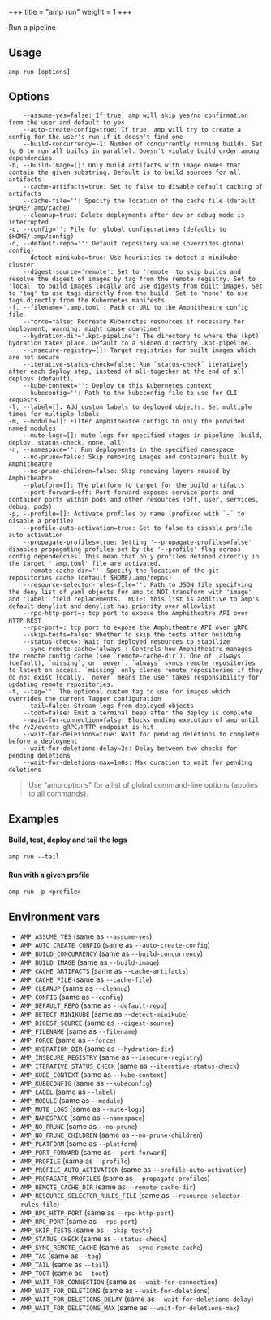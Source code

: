 +++
title = "amp run"
weight = 1
+++

Run a pipeline

## Usage
```
amp run [options]
```

## Options

```
    --assume-yes=false: If true, amp will skip yes/no confirmation from the user and default to yes
    --auto-create-config=true: If true, amp will try to create a config for the user's run if it doesn't find one
    --build-concurrency=-1: Number of concurrently running builds. Set to 0 to run all builds in parallel. Doesn't violate build order among dependencies.
-b, --build-image=[]: Only build artifacts with image names that contain the given substring. Default is to build sources for all artifacts
    --cache-artifacts=true: Set to false to disable default caching of artifacts
    --cache-file='': Specify the location of the cache file (default $HOME/.amp/cache)
    --cleanup=true: Delete deployments after dev or debug mode is interrupted
-c, --config='': File for global configurations (defaults to $HOME/.amp/config)
-d, --default-repo='': Default repository value (overrides global config)
    --detect-minikube=true: Use heuristics to detect a minikube cluster
    --digest-source='remote': Set to 'remote' to skip builds and resolve the digest of images by tag from the remote registry. Set to 'local' to build images locally and use digests from built images. Set to 'tag' to use tags directly from the build. Set to 'none' to use tags directly from the Kubernetes manifests.
-f, --filename='.amp.toml': Path or URL to the Amphitheatre config file
    --force=false: Recreate Kubernetes resources if necessary for deployment, warning: might cause downtime!
    --hydration-dir='.kpt-pipeline': The directory to where the (kpt) hydration takes place. Default to a hidden directory .kpt-pipeline.
    --insecure-registry=[]: Target registries for built images which are not secure
    --iterative-status-check=false: Run `status-check` iteratively after each deploy step, instead of all-together at the end of all deploys (default).
    --kube-context='': Deploy to this Kubernetes context
    --kubeconfig='': Path to the kubeconfig file to use for CLI requests.
-l, --label=[]: Add custom labels to deployed objects. Set multiple times for multiple labels
-m, --module=[]: Filter Amphitheatre configs to only the provided named modules
    --mute-logs=[]: mute logs for specified stages in pipeline (build, deploy, status-check, none, all)
-n, --namespace='': Run deployments in the specified namespace
    --no-prune=false: Skip removing images and containers built by Amphitheatre
    --no-prune-children=false: Skip removing layers reused by Amphitheatre
    --platform=[]: The platform to target for the build artifacts
    --port-forward=off: Port-forward exposes service ports and container ports within pods and other resources (off, user, services, debug, pods)
-p, --profile=[]: Activate profiles by name (prefixed with `-` to disable a profile)
    --profile-auto-activation=true: Set to false to disable profile auto activation
    --propagate-profiles=true: Setting '--propagate-profiles=false' disables propagating profiles set by the '--profile' flag across config dependencies. This mean that only profiles defined directly in the target '.amp.toml' file are activated.
    --remote-cache-dir='': Specify the location of the git repositories cache (default $HOME/.amp/repos)
    --resource-selector-rules-file='': Path to JSON file specifying the deny list of yaml objects for amp to NOT transform with 'image' and 'label' field replacements.  NOTE: this list is additive to amp's default denylist and denylist has priority over allowlist
    --rpc-http-port=: tcp port to expose the Amphitheatre API over HTTP REST
    --rpc-port=: tcp port to expose the Amphitheatre API over gRPC
    --skip-tests=false: Whether to skip the tests after building
    --status-check=: Wait for deployed resources to stabilize
    --sync-remote-cache='always': Controls how Amphitheatre manages the remote config cache (see `remote-cache-dir`). One of `always` (default), `missing`, or `never`. `always` syncs remote repositories to latest on access. `missing` only clones remote repositories if they do not exist locally. `never` means the user takes responsibility for updating remote repositories.
-t, --tag='': The optional custom tag to use for images which overrides the current Tagger configuration
    --tail=false: Stream logs from deployed objects
    --toot=false: Emit a terminal beep after the deploy is complete
    --wait-for-connection=false: Blocks ending execution of amp until the /v2/events gRPC/HTTP endpoint is hit
    --wait-for-deletions=true: Wait for pending deletions to complete before a deployment
    --wait-for-deletions-delay=2s: Delay between two checks for pending deletions
    --wait-for-deletions-max=1m0s: Max duration to wait for pending deletions
```


> Use "amp options" for a list of global command-line options (applies to all commands).

## Examples
  
#### Build, test, deploy and tail the logs
```
amp run --tail
```

#### Run with a given profile
```
amp run -p <profile>
```

## Environment vars

* `AMP_ASSUME_YES` (same as `--assume-yes`)
* `AMP_AUTO_CREATE_CONFIG` (same as `--auto-create-config`)
* `AMP_BUILD_CONCURRENCY` (same as `--build-concurrency`)
* `AMP_BUILD_IMAGE` (same as `--build-image`)
* `AMP_CACHE_ARTIFACTS` (same as `--cache-artifacts`)
* `AMP_CACHE_FILE` (same as `--cache-file`)
* `AMP_CLEANUP` (same as `--cleanup`)
* `AMP_CONFIG` (same as `--config`)
* `AMP_DEFAULT_REPO` (same as `--default-repo`)
* `AMP_DETECT_MINIKUBE` (same as `--detect-minikube`)
* `AMP_DIGEST_SOURCE` (same as `--digest-source`)
* `AMP_FILENAME` (same as `--filename`)
* `AMP_FORCE` (same as `--force`)
* `AMP_HYDRATION_DIR` (same as `--hydration-dir`)
* `AMP_INSECURE_REGISTRY` (same as `--insecure-registry`)
* `AMP_ITERATIVE_STATUS_CHECK` (same as `--iterative-status-check`)
* `AMP_KUBE_CONTEXT` (same as `--kube-context`)
* `AMP_KUBECONFIG` (same as `--kubeconfig`)
* `AMP_LABEL` (same as `--label`)
* `AMP_MODULE` (same as `--module`)
* `AMP_MUTE_LOGS` (same as `--mute-logs`)
* `AMP_NAMESPACE` (same as `--namespace`)
* `AMP_NO_PRUNE` (same as `--no-prune`)
* `AMP_NO_PRUNE_CHILDREN` (same as `--no-prune-children`)
* `AMP_PLATFORM` (same as `--platform`)
* `AMP_PORT_FORWARD` (same as `--port-forward`)
* `AMP_PROFILE` (same as `--profile`)
* `AMP_PROFILE_AUTO_ACTIVATION` (same as `--profile-auto-activation`)
* `AMP_PROPAGATE_PROFILES` (same as `--propagate-profiles`)
* `AMP_REMOTE_CACHE_DIR` (same as `--remote-cache-dir`)
* `AMP_RESOURCE_SELECTOR_RULES_FILE` (same as
  `--resource-selector-rules-file`)
* `AMP_RPC_HTTP_PORT` (same as `--rpc-http-port`)
* `AMP_RPC_PORT` (same as `--rpc-port`)
* `AMP_SKIP_TESTS` (same as `--skip-tests`)
* `AMP_STATUS_CHECK` (same as `--status-check`)
* `AMP_SYNC_REMOTE_CACHE` (same as `--sync-remote-cache`)
* `AMP_TAG` (same as `--tag`)
* `AMP_TAIL` (same as `--tail`)
* `AMP_TOOT` (same as `--toot`)
* `AMP_WAIT_FOR_CONNECTION` (same as `--wait-for-connection`)
* `AMP_WAIT_FOR_DELETIONS` (same as `--wait-for-deletions`)
* `AMP_WAIT_FOR_DELETIONS_DELAY` (same as `--wait-for-deletions-delay`)
* `AMP_WAIT_FOR_DELETIONS_MAX` (same as `--wait-for-deletions-max`)